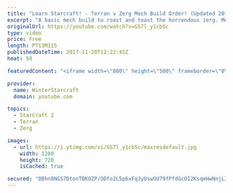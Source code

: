 ```yaml
---
title: "Learn Starcraft! - Terran v Zerg Mech Build Order! (Updated 2018)"
excerpt: "A basic mech build to roast and toast the horrendous zerg. Meant for lower level players looking for some direction! -- Watch live at https://www.twitch.tv/wintergaming"
originalUrl: https://youtube.com/watch?v=GS7l_y1cbSc
type: video
price: Free
length: PT13M11S
publishedDateTime: 2017-11-20T12:22:45Z
heat: 50

featuredContent: "<iframe width=\"800\" height=\"500\" frameborder=\"0\" src=\"https://www.youtube.com/embed/GS7l_y1cbSc\" allow=\"accelerometer; autoplay; encrypted-media; gyroscope; picture-in-picture\" allowfullscreen></iframe>"

provider:
  name: WinterStarcraft
  domain: youtube.com

topics:
  - StarCraft 2
  - Terran
  - Zerg

images:
  - url: https://i.ytimg.com/vi/GS7l_y1cbSc/maxresdefault.jpg
    width: 1280
    height: 720
    isCached: true

secured: "DBhn0NGS7DtonTBKOZP/ODfo2L5p6xFqJyUswOU79fPfdGcOI2KsqmHwNnjLI+fY1V1nnRReddybDyO3xEmqiRpd5MAGsPXJP5t0uI23I7td4azfP17tBYzyeQ4LVzuhqurnmH3UkxHws1tI9LVHee98QbGYWir648os/Flq2jEQZNBcKUHycCgUqKC3sas5eZcMHI92kWJtgGMQMKTPed4WQXMoSwewoYJfq0CsbQ+Z/aHmnARx41PjkoXlxUQMeDwHI0ypke72gz1Qdc4+OGwlLWS8faLzDfE+Yw/eH+N75fHYe2bUuMZkRDVgQDwT4XWdPGSoJbXiBbpvOGj9I03Sng9JjpEX7S6nMb52UU63WlWniV9F2/SULEXZQdzrfwFNhTFmA0osbNZqQlyOIn+d6fcbhaEczyjUSjCL7HU=;Gfu4bUgD+mza2+WWTGMZUQ=="
---
```


